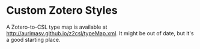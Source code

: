 Custom Zotero Styles
====================

A Zotero-to-CSL type map is available at http://aurimasv.github.io/z2csl/typeMap.xml. It might be out of date, but it's a good starting place.
